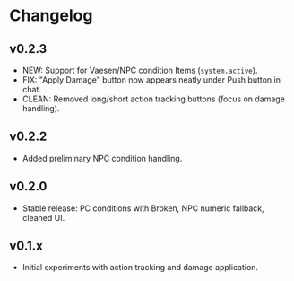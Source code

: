 # Changelog

## v0.2.3
- NEW: Support for Vaesen/NPC condition Items (`system.active`).
- FIX: "Apply Damage" button now appears neatly under Push button in chat.
- CLEAN: Removed long/short action tracking buttons (focus on damage handling).

## v0.2.2
- Added preliminary NPC condition handling.

## v0.2.0
- Stable release: PC conditions with Broken, NPC numeric fallback, cleaned UI.

## v0.1.x
- Initial experiments with action tracking and damage application.
